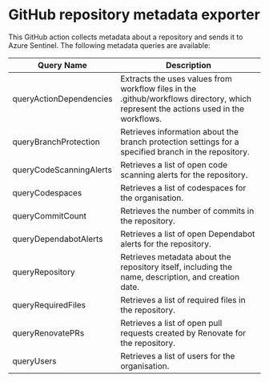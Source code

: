 # GitHub repository metadata exporter

This GitHub action collects metadata about a repository and sends it to Azure Sentinel. The following metadata queries are available:

|Query Name|Description|
|----------|-----------|
|queryActionDependencies|Extracts the uses values from workflow files in the .github/workflows directory, which represent the actions used in the workflows.|
|queryBranchProtection|Retrieves information about the branch protection settings for a specified branch in the repository.|
|queryCodeScanningAlerts|Retrieves a list of open code scanning alerts for the repository.|
|queryCodespaces|Retrieves a list of codespaces for the organisation.|
|queryCommitCount|Retrieves the number of commits in the repository.|
|queryDependabotAlerts|Retrieves a list of open Dependabot alerts for the repository.|
|queryRepository|Retrieves metadata about the repository itself, including the name, description, and creation date.|
|queryRequiredFiles|Retrieves a list of required files in the repository.|
|queryRenovatePRs|Retrieves a list of open pull requests created by Renovate for the repository.|
|queryUsers|Retrieves a list of users for the organisation.|

